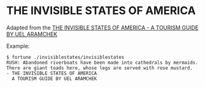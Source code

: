 # THE INVISIBLE STATES OF AMERICA

Adapted from the [THE INVISIBLE STATES OF AMERICA - A TOURISM GUIDE BY UEL ARAMCHEK](https://twitter.com/ThePatanoiac/timelines/574718176564371456)

Example:

```
$ fortune ./invisiblestates/invisiblestates
RUSH: Abandoned riverboats have been made into cathedrals by mermaids. There are giant toads here, whose legs are served with rose mustard.
- THE INVISIBLE STATES OF AMERICA
  A TOURISM GUIDE BY UEL ARAMCHEK
```

